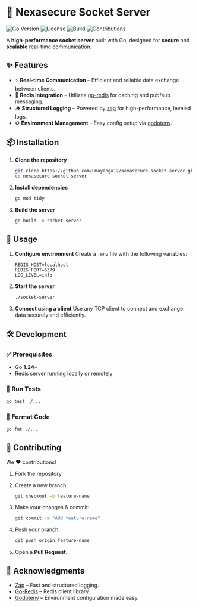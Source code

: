 # 🚀 Nexasecure Socket Server

![Go Version](https://img.shields.io/badge/Go-1.24+-00ADD8?logo=go&logoColor=white)
![License](https://img.shields.io/github/license/Umayanga12/Nexasecure-socket-server)
![Build](https://img.shields.io/badge/build-passing-brightgreen)
![Contributions](https://img.shields.io/badge/contributions-welcome-ff69b4)

A **high-performance socket server** built with Go, designed for **secure** and **scalable** real-time communication.


## ✨ Features

- ⚡ **Real-time Communication** – Efficient and reliable data exchange between clients.
- 🧠 **Redis Integration** – Utilizes [go-redis](https://github.com/go-redis/redis) for caching and pub/sub messaging.
- 🪵 **Structured Logging** – Powered by [zap](https://github.com/uber-go/zap) for high-performance, leveled logs.
- ⚙️ **Environment Management** – Easy config setup via [godotenv](https://github.com/joho/godotenv).


## 📦 Installation

1. **Clone the repository**  
   ```bash
   git clone https://github.com/Umayanga12/Nexasecure-socket-server.git
   cd nexasecure-socket-server

2. **Install dependencies**

   ```bash
   go mod tidy
   ```

3. **Build the server**

   ```bash
   go build -o socket-server
   ```


## 🧪 Usage

1. **Configure environment**
   Create a `.env` file with the following variables:

   ```env
   REDIS_HOST=localhost
   REDIS_PORT=6379
   LOG_LEVEL=info
   ```

2. **Start the server**

   ```bash
   ./socket-server
   ```

3. **Connect using a client**
   Use any TCP client to connect and exchange data securely and efficiently.

## 🛠 Development

### ✅ Prerequisites

* Go **1.24+**
* Redis server running locally or remotely

### 🧪 Run Tests

```bash
go test ./...
```

### 🧹 Format Code

```bash
go fmt ./...
```

## 🤝 Contributing

We ❤️ contributions!

1. Fork the repository.
2. Create a new branch:

   ```bash
   git checkout -b feature-name
   ```
3. Make your changes & commit:

   ```bash
   git commit -m "Add feature-name"
   ```
4. Push your branch:

   ```bash
   git push origin feature-name
   ```
5. Open a **Pull Request**.


## 🙏 Acknowledgments

* [Zap](https://github.com/uber-go/zap) – Fast and structured logging.
* [Go-Redis](https://github.com/go-redis/redis) – Redis client library.
* [Godotenv](https://github.com/joho/godotenv) – Environment configuration made easy.
